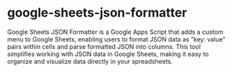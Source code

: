 # google-sheets-json-formatter
Google Sheets JSON Formatter is a Google Apps Script that adds a custom menu to Google Sheets, enabling users to format JSON data as "key: value" pairs within cells and parse formatted JSON into columns. This tool simplifies working with JSON data in Google Sheets, making it easy to organize and visualize data directly in your spreadsheets.
